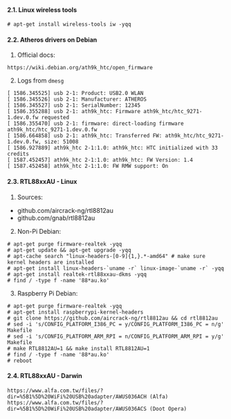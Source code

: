 #### 2.1. Linux wireless tools

```
# apt-get install wireless-tools iw -yqq
```

#### 2.2. Atheros drivers on Debian

1) Official docs:
```
https://wiki.debian.org/ath9k_htc/open_firmware
```

2) Logs from `dmesg`
```
[ 1586.345525] usb 2-1: Product: USB2.0 WLAN
[ 1586.345526] usb 2-1: Manufacturer: ATHEROS
[ 1586.345527] usb 2-1: SerialNumber: 12345
[ 1586.355288] usb 2-1: ath9k_htc: Firmware ath9k_htc/htc_9271-1.dev.0.fw requested
[ 1586.355470] usb 2-1: firmware: direct-loading firmware ath9k_htc/htc_9271-1.dev.0.fw
[ 1586.664858] usb 2-1: ath9k_htc: Transferred FW: ath9k_htc/htc_9271-1.dev.0.fw, size: 51008
[ 1586.927889] ath9k_htc 2-1:1.0: ath9k_htc: HTC initialized with 33 credits
[ 1587.452457] ath9k_htc 2-1:1.0: ath9k_htc: FW Version: 1.4
[ 1587.452458] ath9k_htc 2-1:1.0: FW RMW support: On
```


#### 2.3. RTL88xxAU - Linux

1) Sources:
- github.com/aircrack-ng/rtl8812au
- github.com/gnab/rtl8812au


2) Non-Pi Debian:
```
# apt-get purge firmware-realtek -yqq
# apt-get update && apt-get upgrade -yqq
# apt-cache search "linux-headers-[0-9]{1,}.*-amd64" # make sure kernel headers are installed
# apt-get install linux-headers-`uname -r` linux-image-`uname -r` -yqq
# apt-get install realtek-rtl88xxau-dkms -yqq
# find / -type f -name '88*au.ko'
```


3) Raspberry Pi Debian:
```
# apt-get purge firmware-realtek -yqq
# apt-get install raspberrypi-kernel-headers
# git clone https://github.com/aircrack-ng/rtl8812au && cd rtl8812au
# sed -i 's/CONFIG_PLATFORM_I386_PC = y/CONFIG_PLATFORM_I386_PC = n/g' Makefile
# sed -i 's/CONFIG_PLATFORM_ARM_RPI = n/CONFIG_PLATFORM_ARM_RPI = y/g' Makefile
# make RTL8812AU=1 && make install RTL8812AU=1
# find / -type f -name '88*au.ko'
# reboot
```


#### 2.4. RTL88xxAU - Darwin
```
https://www.alfa.com.tw/files/?dir=%5B1%5D%20WiFi%20USB%20adapter/AWUS036ACH (Alfa)
https://www.alfa.com.tw/files/?dir=%5B1%5D%20WiFi%20USB%20adapter/AWUS036ACS (Doot Opera)
```
